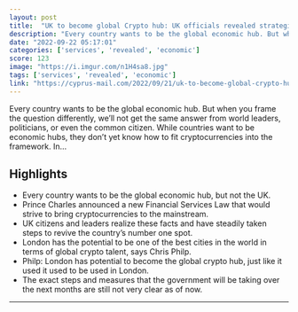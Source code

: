 ```yaml
---
layout: post
title:  "UK to become global Crypto hub: UK officials revealed strategic plan"
description: "Every country wants to be the global economic hub. But when you frame the question differently, we’ll not get the same answer from world leaders, politicians, or even the common citizen. While countries want to be economic hubs, they don’t yet know how to fit cryptocurrencies into the framework. In…"
date: "2022-09-22 05:17:01"
categories: ['services', 'revealed', 'economic']
score: 123
image: "https://i.imgur.com/n1H4sa8.jpg"
tags: ['services', 'revealed', 'economic']
link: "https://cyprus-mail.com/2022/09/21/uk-to-become-global-crypto-hub-uk-officials-revealed-strategic-plan/"
---
```


Every country wants to be the global economic hub. But when you frame the question differently, we’ll not get the same answer from world leaders, politicians, or even the common citizen. While countries want to be economic hubs, they don’t yet know how to fit cryptocurrencies into the framework. In…

## Highlights

- Every country wants to be the global economic hub, but not the UK.
- Prince Charles announced a new Financial Services Law that would strive to bring cryptocurrencies to the mainstream.
- UK citizens and leaders realize these facts and have steadily taken steps to revive the country’s number one spot.
- London has the potential to be one of the best cities in the world in terms of global crypto talent, says Chris Philp.
- Philp: London has potential to become the global crypto hub, just like it used it used to be used in London.
- The exact steps and measures that the government will be taking over the next months are still not very clear as of now.

---
